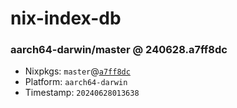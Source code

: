 # nix-index-db
### aarch64-darwin/master @ 240628.a7ff8dc
- Nixpkgs: `master`@[`a7ff8dc`](https://github.com/NixOS/nixpkgs/commit/a7ff8dc5089f8c52c017f20ab21da47b4f276bd5)
- Platform: `aarch64-darwin`
- Timestamp: `20240628013638`
